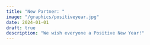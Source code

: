 ```yaml
---
title: "New Partner: "
image: "/graphics/positiveyear.jpg"
date: 2024-01-01
draft: true
description: "We wish everyone a Positive New Year!"
---
```




